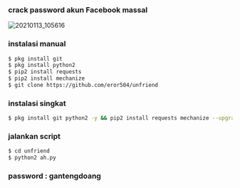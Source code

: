 ### crack password akun Facebook massal
![20210113_105616](https://user-images.githubusercontent.com/73789857/104419727-75429b00-55ab-11eb-8cdd-181222e58ac7.jpg)
### instalasi manual
````bash
$ pkg install git
$ pkg install python2
$ pip2 install requests
$ pip2 install mechanize
$ git clone https://github.com/eror504/unfriend
````
### instalasi singkat
````bash
$ pkg install git python2 -y && pip2 install requests mechanize --upgrade pip && git clone https://github.com/eror504/unfriend && cd unfriend && python2 ah.py
````
### jalankan script
````bash
$ cd unfriend
$ python2 ah.py
````
### password : gantengdoang
